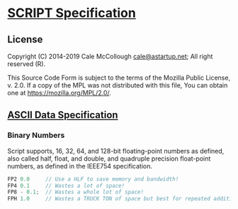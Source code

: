 # [SCRIPT Specification](../readme.md)

## License

Copyright (C) 2014-2019 Cale McCollough <cale@astartup.net>; All right reserved (R).

This Source Code Form is subject to the terms of the Mozilla Public License, v. 2.0. If a copy of the MPL was not distributed with this file, You can obtain one at <https://mozilla.org/MPL/2.0/>.

## [ASCII Data Specification](readme.md)

### Binary Numbers

Script supports, 16, 32, 64, and 128-bit floating-point numbers as defined, also called half, float, and double, and quadruple precision float-point numbers, as defined in the IEEE754 specification.

```C++
FP2 0.0     // Use a HLF to save memory and bandwidth!
FP4 0.1     // Wastes a lot of space!
FP8 - 0.1;  // Wastes a whole lot of space!
FPH 1.0     // Wastes a TRUCK TON of space but best for repeated addition.
```
